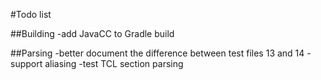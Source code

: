 #Todo list

##Building
-add JavaCC to Gradle build

##Parsing
-better document the difference between test files 13 and 14
-support aliasing
-test TCL section parsing